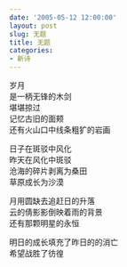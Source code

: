 ```yaml
---
date: '2005-05-12 12:00:00'
layout: post
slug: 无题
title: 无题
categories:
- 新诗
---
```

岁月  
是一柄无锋的木剑  
堪堪掠过  
记忆古旧的面颊  
还有火山口中线条粗犷的岩画

日子在斑驳中风化  
昨天在风化中斑驳  
沧海的碎片剥离为桑田  
草原成长为沙漠

月用圆缺去追赶日的升落  
云的倩影影倒映着雨的背景  
还有那颗明星的永恒

明日的成长填充了昨日的的消亡  
希望战胜了彷徨
